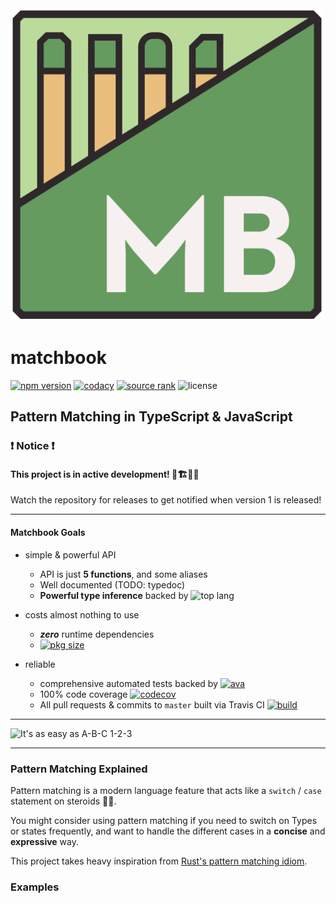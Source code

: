 <img src="./assets/logo.png" width=500 alt="Project Logo" />

# matchbook
[![npm version][npm_ver_badge]][npm_link] [![codacy][codacy_badge]][codacy_link] [![source rank][source_rank_badge]][libraries_io] ![license][license_badge]
## Pattern Matching in TypeScript & JavaScript
### ❗ Notice ❗
#### This project is in active development! 🚧🏗👷‍♂️
Watch the repository for releases to get notified when version 1 is released!

---

#### Matchbook Goals
-   simple & powerful API
    -   API is just **5 functions**, and some aliases
    -   Well documented (TODO: typedoc)
    -   **Powerful type inference** backed by ![top lang][lang_badge]

-   costs almost nothing to use
    -   **_zero_** runtime dependencies
    -   [![pkg size][npm_size_badge]][npm_link]

-   reliable
    -   comprehensive automated tests backed by [![ava][ava_dep_badge]][ava_npm]
    -   100% code coverage [![codecov][codecov_badge]][codecov_link]
    -   All pull requests & commits to `master` built via Travis CI [![build][build_badge]][build_link]

---

<img src="./assets/readme_samples/abc_123.png" width="500" alt="It's as easy as A-B-C 1-2-3"/>

---

### Pattern Matching Explained
Pattern matching is a  modern language feature
that acts like a `switch` / `case` statement
on steroids 💊💪.

You might consider using pattern matching if you
need to switch on Types or states frequently,
and want to handle the different cases in a 
**concise** and **expressive** way.

This project takes heavy inspiration from
[Rust's pattern matching idiom][rust_match].

### Examples

[rust_match]: https://doc.rust-lang.org/book/ch06-02-match.html
[codecov_link]: https://codecov.io/gh/matchbook-ts/matchbook-ts
[codecov_badge]: https://codecov.io/gh/matchbook-ts/matchbook-ts/branch/master/graph/badge.svg
[build_link]: https://travis-ci.org/matchbook-ts/matchbook-ts
[build_badge]: https://travis-ci.org/matchbook-ts/matchbook-ts.svg?branch=master
[type_guards]: https://www.typescriptlang.org/docs/handbook/advanced-types.html#user-defined-type-guards
[npm_ver_badge]: https://img.shields.io/npm/v/@matchbook/ts
[npm_size_badge]: https://img.shields.io/bundlephobia/min/@matchbook/ts
[npm_link]: https://www.npmjs.com/package/@matchbook/ts
[lang_badge]: https://img.shields.io/github/languages/top/matchbook-ts/matchbook-ts
[license_badge]: https://img.shields.io/github/license/matchbook-ts/matchbook-ts
[source_rank_badge]: https://img.shields.io/librariesio/sourcerank/npm/@matchbook/ts
[libraries_io]: https://libraries.io/npm/@matchbook%2Fts
[ava_dep_badge]: https://img.shields.io/github/package-json/dependency-version/matchbook-ts/matchbook-ts/dev/ava
[ava_npm]: https://www.npmjs.com/package/ava
[codacy_badge]: https://api.codacy.com/project/badge/Grade/dd3aa51feb4b4b9988d2a1c9ea543187
[codacy_link]: https://www.codacy.com/gh/matchbook-ts/matchbook-ts?utm_source=github.com&amp;utm_medium=referral&amp;utm_content=matchbook-ts/matchbook-ts&amp;utm_campaign=Badge_Grade